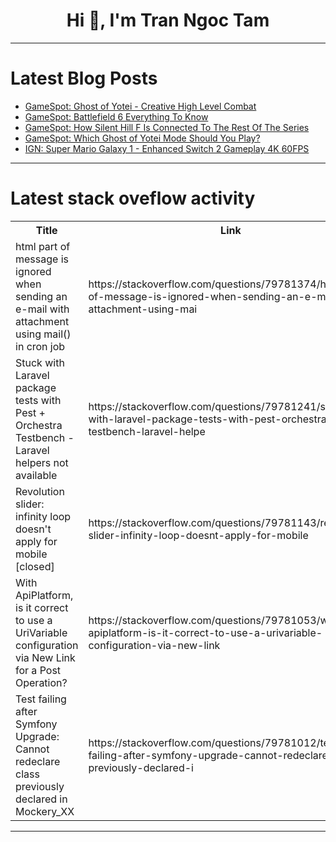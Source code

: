 <h1 align="center">Hi 👋, I'm Tran Ngoc Tam</h1>

---

# Latest Blog Posts 
<!-- BLOG-POST-LIST:START -->
- [GameSpot: Ghost of Yotei - Creative High Level Combat](https://dev.to/gg_news/gamespot-ghost-of-yotei-creative-high-level-combat-4af5)
- [GameSpot: Battlefield 6 Everything To Know](https://dev.to/gg_news/gamespot-battlefield-6-everything-to-know-5c25)
- [GameSpot: How Silent Hill F Is Connected To The Rest Of The Series](https://dev.to/gg_news/gamespot-how-silent-hill-f-is-connected-to-the-rest-of-the-series-2iee)
- [GameSpot: Which Ghost of Yotei Mode Should You Play?](https://dev.to/gg_news/gamespot-which-ghost-of-yotei-mode-should-you-play-1f81)
- [IGN: Super Mario Galaxy 1 - Enhanced Switch 2 Gameplay 4K 60FPS](https://dev.to/gg_news/ign-super-mario-galaxy-1-enhanced-switch-2-gameplay-4k-60fps-3n29)
<!-- BLOG-POST-LIST:END -->

---

# Latest stack oveflow activity
<table>
  <tr><th>Title</th><th>Link</th></tr>
  <!-- STACKOVERFLOW:START --><tr><td>html part of message is ignored when sending an e-mail with attachment using mail&lpar;&rpar; in cron job</td><td>https://stackoverflow.com/questions/79781374/html-part-of-message-is-ignored-when-sending-an-e-mail-with-attachment-using-mai</td></tr><tr><td>Stuck with Laravel package tests with Pest + Orchestra Testbench - Laravel helpers not available</td><td>https://stackoverflow.com/questions/79781241/stuck-with-laravel-package-tests-with-pest-orchestra-testbench-laravel-helpe</td></tr><tr><td>Revolution slider: infinity loop doesn&#39;t apply for mobile [closed]</td><td>https://stackoverflow.com/questions/79781143/revolution-slider-infinity-loop-doesnt-apply-for-mobile</td></tr><tr><td>With ApiPlatform, is it correct to use a UriVariable configuration via New Link for a Post Operation?</td><td>https://stackoverflow.com/questions/79781053/with-apiplatform-is-it-correct-to-use-a-urivariable-configuration-via-new-link</td></tr><tr><td>Test failing after Symfony Upgrade: Cannot redeclare class previously declared in Mockery_XX</td><td>https://stackoverflow.com/questions/79781012/test-failing-after-symfony-upgrade-cannot-redeclare-class-previously-declared-i</td></tr><!-- STACKOVERFLOW:END -->
</table>

---


